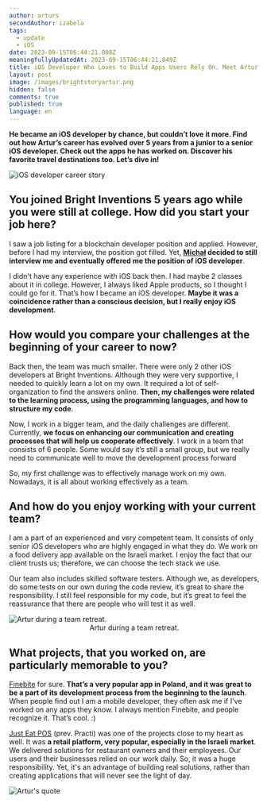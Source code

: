 ```yaml
---
author: arturs
secondAuthor: izabela
tags:
  - update
  - iOS
date: 2023-09-15T06:44:21.808Z
meaningfullyUpdatedAt: 2023-09-15T06:44:21.849Z
title: iOS Developer Who Loves to Build Apps Users Rely On. Meet Artur
layout: post
image: /images/brightstoryartur.png
hidden: false
comments: true
published: true
language: en
---
```

**He became an iOS developer by chance, but couldn’t love it more. Find out how Artur’s career has evolved over 5 years from a junior to a senior iOS developer. Check out the apps he has worked on. Discover his favorite travel destinations too. Let’s dive in!**

<div class="image"><img src="/images/brightstoryarturphotos.png" alt="iOS developer career story" title="iOS developer career story"  /> </div>

## You joined Bright Inventions 5 years ago while you were still at college. How did you start your job here?

I saw a job listing for a blockchain developer position and applied. However, before I had my interview, the position got filled. Yet, **[Michał](/about-us/michal/) decided to still interview me and eventually offered me the position of iOS developer**.

I didn't have any experience with iOS back then. I had maybe 2 classes about it in college. However, I always liked Apple products, so I thought I could go for it. That’s how I became an iOS developer. **Maybe it was a coincidence rather than a conscious decision, but I really enjoy iOS development**.

## How would you compare your challenges at the beginning of your career to now?

Back then, the team was much smaller. There were only 2 other iOS developers at Bright Inventions. Although they were very supportive, I needed to quickly learn a lot on my own. It required a lot of self-organization to find the answers online. **Then, my challenges were related to the learning process, using the programming languages, and how to structure my code**.

Now, I work in a bigger team, and the daily challenges are different. Currently, **we focus on enhancing our communication and creating processes that will help us cooperate effectively**. I work in a team that consists of 6 people. Some would say it’s still a small group, but we really need to communicate well to move the development process forward

So, my first challenge was to effectively manage work on my own. Nowadays, it is all about working effectively as a team.

## And how do you enjoy working with your current team?

I am a part of an experienced and very competent team. It consists of only senior iOS developers who are highly engaged in what they do. We work on a food delivery app available on the Israeli market. I enjoy the fact that our client trusts us; therefore, we can choose the tech stack we use. 

Our team also includes skilled software testers. Although we, as developers, do some tests on our own during the code review, it’s great to share the responsibility. I still feel responsible for my code, but it’s great to feel the reassurance that there are people who will test it as well.

<div class="image"><img src="/images/brightstory_team_szymek.png" alt="Artur during a team retreat." title="Artur during a team retreat."  /> </div>

<center>Artur during a team retreat.</center>

## What projects, that you worked on, are particularly memorable to you?

[Finebite](/projects/everytap/) for sure. **That’s a very popular app in Poland, and it was great to be a part of its development process from the beginning to the launch**. When people find out I am a mobile developer, they often ask me if I've worked on any apps they know. I always mention Finebite, and people recognize it. That’s cool. :)

[Just Eat POS](/projects/system-for-restaurants-mobile/) (prev. Practi) was one of the projects close to my heart as well. It was **a retail platform, very popular, especially in the Israeli market**. We delivered solutions for restaurant owners and their employees. Our users and their businesses relied on our work daily. So, it was a huge responsibility. Yet, it's an advantage of building real solutions, rather than creating applications that will never see the light of day.

<div class="image"><img src="/images/artur_quote_real_products.png" alt="Artur's quote" title="Artur's quote"  /> </div>